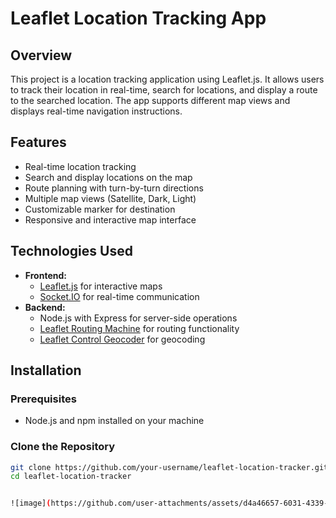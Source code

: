 # Leaflet Location Tracking App

## Overview

This project is a location tracking application using Leaflet.js. It allows users to track their location in real-time, search for locations, and display a route to the searched location. The app supports different map views and displays real-time navigation instructions.

## Features

- Real-time location tracking
- Search and display locations on the map
- Route planning with turn-by-turn directions
- Multiple map views (Satellite, Dark, Light)
- Customizable marker for destination
- Responsive and interactive map interface

## Technologies Used

- **Frontend:**
  - [Leaflet.js](https://leafletjs.com/) for interactive maps
  - [Socket.IO](https://socket.io/) for real-time communication
- **Backend:**
  - Node.js with Express for server-side operations
  - [Leaflet Routing Machine](https://www.liedman.net/leaflet-routing-machine/) for routing functionality
  - [Leaflet Control Geocoder](https://github.com/perliedman/leaflet-control-geocoder) for geocoding

## Installation

### Prerequisites

- Node.js and npm installed on your machine

### Clone the Repository

```bash
git clone https://github.com/your-username/leaflet-location-tracker.git
cd leaflet-location-tracker


![image](https://github.com/user-attachments/assets/d4a46657-6031-4339-b8b3-71638b435e3b)
